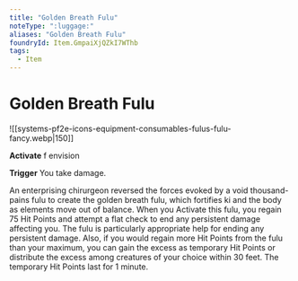 ```yaml
---
title: "Golden Breath Fulu"
noteType: ":luggage:"
aliases: "Golden Breath Fulu"
foundryId: Item.GmpaiXjQZkI7WThb
tags:
  - Item
---
```


# Golden Breath Fulu
![[systems-pf2e-icons-equipment-consumables-fulus-fulu-fancy.webp|150]]

**Activate** f envision

**Trigger** You take damage.

An enterprising chirurgeon reversed the forces evoked by a void thousand-pains fulu to create the golden breath fulu, which fortifies ki and the body as elements move out of balance. When you Activate this fulu, you regain 75 Hit Points and attempt a flat check to end any persistent damage affecting you. The fulu is particularly appropriate help for ending any persistent damage. Also, if you would regain more Hit Points from the fulu than your maximum, you can gain the excess as temporary Hit Points or distribute the excess among creatures of your choice within 30 feet. The temporary Hit Points last for 1 minute.
